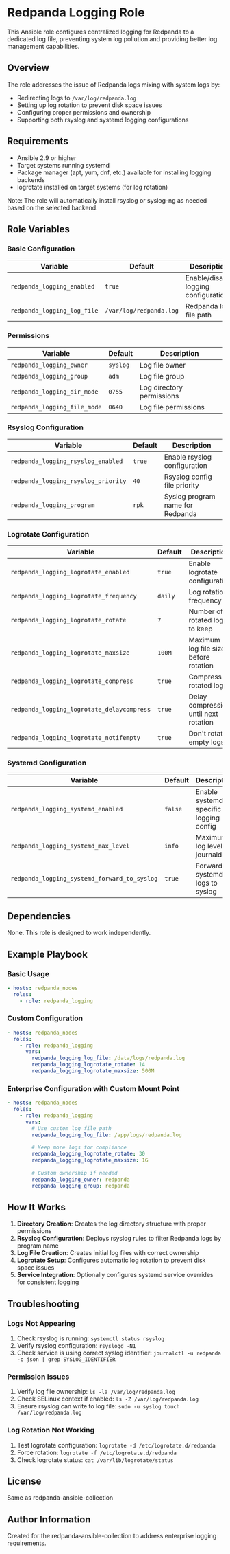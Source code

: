 # Redpanda Logging Role

This Ansible role configures centralized logging for Redpanda to a dedicated log file, preventing system log pollution and providing better log management capabilities.

## Overview

The role addresses the issue of Redpanda logs mixing with system logs by:
- Redirecting logs to `/var/log/redpanda.log`
- Setting up log rotation to prevent disk space issues
- Configuring proper permissions and ownership
- Supporting both rsyslog and systemd logging configurations

## Requirements

- Ansible 2.9 or higher
- Target systems running systemd
- Package manager (apt, yum, dnf, etc.) available for installing logging backends
- logrotate installed on target systems (for log rotation)

Note: The role will automatically install rsyslog or syslog-ng as needed based on the selected backend.

## Role Variables

### Basic Configuration

| Variable | Default | Description |
|----------|---------|-------------|
| `redpanda_logging_enabled` | `true` | Enable/disable logging configuration |
| `redpanda_logging_log_file` | `/var/log/redpanda.log` | Redpanda log file path |

### Permissions

| Variable | Default | Description |
|----------|---------|-------------|
| `redpanda_logging_owner` | `syslog` | Log file owner |
| `redpanda_logging_group` | `adm` | Log file group |
| `redpanda_logging_dir_mode` | `0755` | Log directory permissions |
| `redpanda_logging_file_mode` | `0640` | Log file permissions |

### Rsyslog Configuration

| Variable | Default | Description |
|----------|---------|-------------|
| `redpanda_logging_rsyslog_enabled` | `true` | Enable rsyslog configuration |
| `redpanda_logging_rsyslog_priority` | `40` | Rsyslog config file priority |
| `redpanda_logging_program` | `rpk` | Syslog program name for Redpanda |

### Logrotate Configuration

| Variable | Default | Description |
|----------|---------|-------------|
| `redpanda_logging_logrotate_enabled` | `true` | Enable logrotate configuration |
| `redpanda_logging_logrotate_frequency` | `daily` | Log rotation frequency |
| `redpanda_logging_logrotate_rotate` | `7` | Number of rotated logs to keep |
| `redpanda_logging_logrotate_maxsize` | `100M` | Maximum log file size before rotation |
| `redpanda_logging_logrotate_compress` | `true` | Compress rotated logs |
| `redpanda_logging_logrotate_delaycompress` | `true` | Delay compression until next rotation |
| `redpanda_logging_logrotate_notifempty` | `true` | Don't rotate empty logs |

### Systemd Configuration

| Variable | Default | Description |
|----------|---------|-------------|
| `redpanda_logging_systemd_enabled` | `false` | Enable systemd-specific logging config |
| `redpanda_logging_systemd_max_level` | `info` | Maximum log level for journald |
| `redpanda_logging_systemd_forward_to_syslog` | `true` | Forward systemd logs to syslog |

## Dependencies

None. This role is designed to work independently.

## Example Playbook

### Basic Usage

```yaml
- hosts: redpanda_nodes
  roles:
    - role: redpanda_logging
```

### Custom Configuration

```yaml
- hosts: redpanda_nodes
  roles:
    - role: redpanda_logging
      vars:
        redpanda_logging_log_file: /data/logs/redpanda.log
        redpanda_logging_logrotate_rotate: 14
        redpanda_logging_logrotate_maxsize: 500M
```

### Enterprise Configuration with Custom Mount Point

```yaml
- hosts: redpanda_nodes
  roles:
    - role: redpanda_logging
      vars:
        # Use custom log file path
        redpanda_logging_log_file: /app/logs/redpanda.log
        
        # Keep more logs for compliance
        redpanda_logging_logrotate_rotate: 30
        redpanda_logging_logrotate_maxsize: 1G
        
        # Custom ownership if needed
        redpanda_logging_owner: redpanda
        redpanda_logging_group: redpanda
```

## How It Works

1. **Directory Creation**: Creates the log directory structure with proper permissions
2. **Rsyslog Configuration**: Deploys rsyslog rules to filter Redpanda logs by program name
3. **Log File Creation**: Creates initial log files with correct ownership
4. **Logrotate Setup**: Configures automatic log rotation to prevent disk space issues
5. **Service Integration**: Optionally configures systemd service overrides for consistent logging

## Troubleshooting

### Logs Not Appearing

1. Check rsyslog is running: `systemctl status rsyslog`
2. Verify rsyslog configuration: `rsyslogd -N1`
3. Check service is using correct syslog identifier: `journalctl -u redpanda -o json | grep SYSLOG_IDENTIFIER`

### Permission Issues

1. Verify log file ownership: `ls -la /var/log/redpanda.log`
2. Check SELinux context if enabled: `ls -Z /var/log/redpanda.log`
3. Ensure rsyslog can write to log file: `sudo -u syslog touch /var/log/redpanda.log`

### Log Rotation Not Working

1. Test logrotate configuration: `logrotate -d /etc/logrotate.d/redpanda`
2. Force rotation: `logrotate -f /etc/logrotate.d/redpanda`
3. Check logrotate status: `cat /var/lib/logrotate/status`

## License

Same as redpanda-ansible-collection

## Author Information

Created for the redpanda-ansible-collection to address enterprise logging requirements.